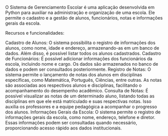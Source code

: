 O Sistema de Gerenciamento Escolar é uma aplicação desenvolvida em Python para auxiliar na administração e organização de uma escola. Ele permite o cadastro e a gestão de alunos, funcionários, notas e informações gerais da escola.

Recursos e funcionalidades:

Cadastro de Alunos: O sistema possibilita o registro de informações dos alunos, como nome, idade e endereço, armazenando-as em um banco de dados. Além disso, é possível listar todos os alunos cadastrados.
Cadastro de Funcionários: É possível adicionar informações dos funcionários da escola, incluindo nome e cargo. Os dados são armazenados no banco de dados e podem ser consultados posteriormente.
Registro de Notas: O sistema permite o lançamento de notas dos alunos em disciplinas específicas, como Matemática, Português, Ciências, entre outras. As notas são associadas aos respectivos alunos e disciplinas, facilitando o acompanhamento do desempenho acadêmico.
Consulta de Notas: É possível visualizar as notas de um determinado aluno, listando todas as disciplinas em que ele está matriculado e suas respectivas notas. Isso auxilia os professores e a equipe pedagógica a acompanhar o progresso dos alunos.
Informações Gerais da Escola: O sistema permite o registro de informações gerais da escola, como nome, endereço, telefone e diretor. Essas informações podem ser consultadas quando necessário, proporcionando acesso rápido aos dados institucionais.
